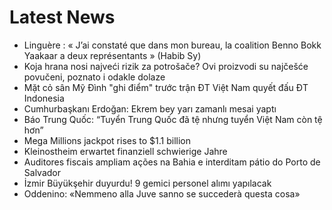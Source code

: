 # Latest News
-  Linguère : « J’ai constaté que dans mon bureau, la coalition Benno Bokk Yaakaar a deux représentants » (Habib Sy)
-  Koja hrana nosi najveći rizik za potrošače? Ovi proizvodi su najčešće povučeni, poznato i odakle dolaze
-  Mặt cỏ sân Mỹ Đình "ghi điểm" trước trận ĐT Việt Nam quyết đấu ĐT Indonesia
-  Cumhurbaşkanı Erdoğan: Ekrem bey yarı zamanlı mesai yaptı
-  Báo Trung Quốc: “Tuyển Trung Quốc đã tệ nhưng tuyển Việt Nam còn tệ hơn”
-  Mega Millions jackpot rises to $1.1 billion
-  Kleinostheim erwartet finanziell schwierige Jahre
-  Auditores fiscais ampliam ações na Bahia e interditam pátio do Porto de Salvador
-  İzmir Büyükşehir duyurdu! 9 gemici personel alımı yapılacak
-  Oddenino: «Nemmeno alla Juve sanno se succederà questa cosa»
